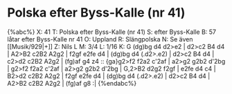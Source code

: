 # Polska efter Byss-Kalle (nr 41)

{%abc%}
X: 41
T: Polska efter Byss-Kalle (nr 41)
S: efter Byss-Kalle
B: 57 låtar efter Byss-Kalle nr 41
O: Uppland
R: Slängpolska
N: Se även [[Musik/929|+]]
Z: Nils L
M: 3/4
L: 1/16
K: G
(dg)bg d4 d2>e2 | d2>c2 B4 d4 | A2>B2 c2B2 A2g2 | f2gf e2fe d4 |
(dg)bg d4 (.d2>.e2) | d2>c2 B4 d4 | c2>d2 c2B2 A2g2 | (fg)af g4 z4 ::
{ga}g2>f2 f2a2 c'2af | a2>g2 g2b2 d'2bg | g2>f2 f2a2 c'2af | a2>g2 g2b2 d'2bg |
G,2>B2 d2g2 f2gf | e2fe d4 c4 | B2>d2 c2B2 A2g2 | f2gf e2fe d4 |
(dg)bg d4 (.d2>.e2) | d2>c2 B4 d4 | A2>B2 c2B2 A2g2 | (fg)af g8 :|
{%endabc%}
